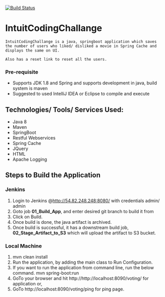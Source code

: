 [![Build Status](http://54.82.248.248:8080/job/01_Build_App/badge/icon)](http://54.82.248.248:8080/job/01_Build_App/)

# IntuitCodingChallange
	
	IntuitCodingChallange is a java, springboot application which saves the number of users who liked/ disliked a movie in Spring Cache and displays the same on UI.

	Also has a reset link to reset all the users.

### Pre-requisite
- Supports JDK 1.8 and Spring and supports development in java, build system is maven
- Suggested to used IntelliJ IDEA or Eclipse to compile and execute


## Technologies/ Tools/ Services Used:
- Java 8
- Maven
- SpringBoot
- Restful Webservices
- Spring Cache
- JQuery
- HTML
- Apache Logging


## Steps to Build the Application
### Jenkins
1. Login to Jenkins @http://54.82.248.248:8080/ with credentials admin/ admin
2. Goto job **01_Build_App**, and enter desired git branch to build it from
3. Click on Build.
4. Once build is done, the java artifact is archived.
5. Once build is successful, it has a downstream build job, **02_Stage_Artifact_to_S3** which will upload the artifact to 		S3 bucket.

### Local Machine
1. mvn clean install
2. Run the application, by adding the main class to Run Configuration.
3. If you want to run the application from command line, run the below command.
	mvn spring-boot:run
4. GoTo your browser and hit http://http://localhost:8090/voting/ for application or,
5. GoTo http://localhost:8090/voting/ping for ping page.

